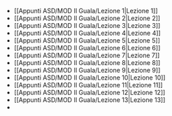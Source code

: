 - [[Appunti ASD/MOD II Guala/Lezione 1|Lezione 1]]
- [[Appunti ASD/MOD II Guala/Lezione 2|Lezione 2]]
- [[Appunti ASD/MOD II Guala/Lezione 3|Lezione 3]]
- [[Appunti ASD/MOD II Guala/Lezione 4|Lezione 4]]
- [[Appunti ASD/MOD II Guala/Lezione 5|Lezione 5]]
- [[Appunti ASD/MOD II Guala/Lezione 6|Lezione 6]]
- [[Appunti ASD/MOD II Guala/Lezione 7|Lezione 7]]
- [[Appunti ASD/MOD II Guala/Lezione 8|Lezione 8]]
- [[Appunti ASD/MOD II Guala/Lezione 9|Lezione 9]]
- [[Appunti ASD/MOD II Guala/Lezione 10|Lezione 10]]
- [[Appunti ASD/MOD II Guala/Lezione 11|Lezione 11]]
- [[Appunti ASD/MOD II Guala/Lezione 12|Lezione 12]]
- [[Appunti ASD/MOD II Guala/Lezione 13|Lezione 13]]
- 